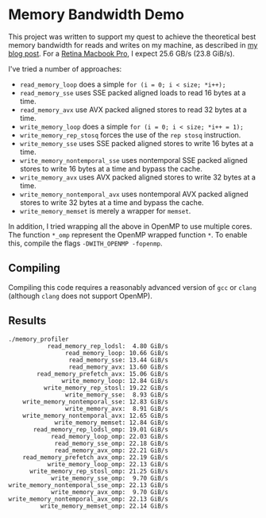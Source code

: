 Memory Bandwidth Demo
=====================

This project was written to support my quest to achieve the theoretical best memory bandwidth for reads 
and writes on my machine, as described in [my blog post](http://www.codearcana.com/posts/2013/05/18/achieving-maximum-memory-bandwidth.html).
For a [Retina Macbook Pro](http://ark.intel.com/products/64891/Intel-Core-i7-3720QM-Processor-6M-Cache-up-to-3_60-GHz), 
I expect 25.6 GB/s (23.8 GiB/s). 

I've tried a number of approaches:

-   `read_memory_loop` does a simple `for (i = 0; i < size; *i++);`
-   `read_memory_sse` uses SSE packed aligned loads to read 16 bytes at a time.
-   `read_memory_avx` use AVX packed aligned stores to read 32 bytes at a time.
-   `write_memory_loop` does a simple `for (i = 0; i < size; *i++ = 1);`
-   `write_memory_rep_stosq` forces the use of the `rep stosq` instruction.
-   `write_memory_sse` uses SSE packed aligned stores to write 16 bytes at a 
    time.
-   `write_memory_nontemporal_sse` uses nontemporal SSE packed aligned stores to
    write 16 bytes at a time and bypass the cache.
-   `write_memory_avx` uses AVX packed aligned stores to write 32 bytes at a 
    time.
-   `write_memory_nontemporal_avx` uses nontemporal AVX packed aligned stores to
    write 32 bytes at a time and bypass the cache.
-   `write_memory_memset` is merely a wrapper for `memset`.

In addition, I tried wrapping all the above in OpenMP to use multiple cores. 
The function `*_omp` represent the OpenMP wrapped function `*`. To enable
this, compile the flags `-DWITH_OPENMP -fopenmp`.

Compiling
---------

Compiling this code requires a reasonably advanced version of `gcc` or `clang` 
(although `clang` does not support OpenMP).

Results
-------

~~~
./memory_profiler
           read_memory_rep_lodsl:  4.80 GiB/s
                read_memory_loop: 10.66 GiB/s
                 read_memory_sse: 13.44 GiB/s
                 read_memory_avx: 13.60 GiB/s
        read_memory_prefetch_avx: 15.06 GiB/s
               write_memory_loop: 12.84 GiB/s
          write_memory_rep_stosl: 19.22 GiB/s
                write_memory_sse:  8.93 GiB/s
    write_memory_nontemporal_sse: 12.83 GiB/s
                write_memory_avx:  8.91 GiB/s
    write_memory_nontemporal_avx: 12.65 GiB/s
             write_memory_memset: 12.84 GiB/s
       read_memory_rep_lodsl_omp: 19.01 GiB/s
            read_memory_loop_omp: 22.03 GiB/s
             read_memory_sse_omp: 22.18 GiB/s
             read_memory_avx_omp: 22.21 GiB/s
    read_memory_prefetch_avx_omp: 22.19 GiB/s
           write_memory_loop_omp: 22.13 GiB/s
      write_memory_rep_stosl_omp: 21.25 GiB/s
            write_memory_sse_omp:  9.70 GiB/s
write_memory_nontemporal_sse_omp: 22.13 GiB/s
            write_memory_avx_omp:  9.70 GiB/s
write_memory_nontemporal_avx_omp: 22.13 GiB/s
         write_memory_memset_omp: 22.14 GiB/s
~~~
